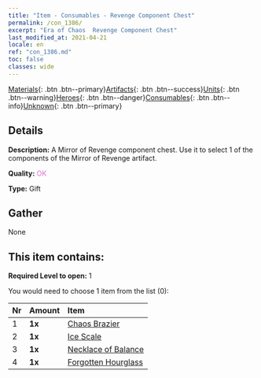 ```yaml
---
title: "Item - Consumables - Revenge Component Chest"
permalink: /con_1386/
excerpt: "Era of Chaos  Revenge Component Chest"
last_modified_at: 2021-04-21
locale: en
ref: "con_1386.md"
toc: false
classes: wide
---
```

 [Materials](/Items/){: .btn .btn--primary}[Artifacts](/Items/Artifacts/){: .btn .btn--success}[Units](/Items/Units/){: .btn .btn--warning}[Heroes](/Items/Heroes/){: .btn .btn--danger}[Consumables](/Items/Consumables/){: .btn .btn--info}[Unknown](/Items/Unknown/){: .btn .btn--primary}

## Details
 **Description:** A Mirror of Revenge component chest. Use it to select 1 of the components of the Mirror of Revenge artifact.

 **Quality:** <span style="color: #DA70D6">OK</span>

 **Type:** Gift

## Gather

  None

## This item contains:

 **Required Level to open:** 1

 You would need to choose 1 item from the list (0):

  | Nr | Amount |     Item    |
  |:---|:-------|:------------|
  | 1 |  **1x** | [Chaos Brazier](/Items/art_140/) |  | 
  | 2 |  **1x** | [Ice Scale](/Items/art_141/) |  | 
  | 3 |  **1x** | [Necklace of Balance](/Items/art_142/) |  | 
  | 4 |  **1x** | [Forgotten Hourglass](/Items/art_143/) |  | 
